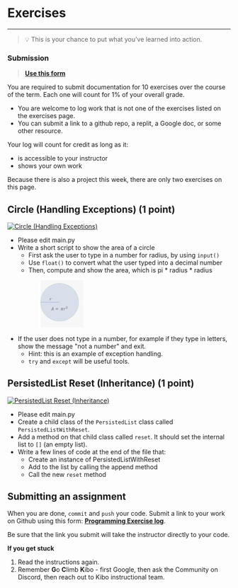 # Exercises

---

> 💡 This is your chance to put what you’ve learned into action.

### Submission

> **[Use this form](https://forms.gle/UbWLpo86JsWxrpNe9)**

You are required to submit documentation for 10 exercises over the
course of the term. Each one will count for 1%
of your overall grade.

* You are welcome to log work that is not one of the exercises listed on the 
exercises page.
* You can submit a link to a github repo, a replit, a Google doc, or some other 
resource.

Your log will count for credit as long as it:
- is accessible to your instructor
- shows your own work

Because there is also a project this week, there are only two exercises on this page.


## Circle (Handling Exceptions) (1 point)

<a href="https://classroom.github.com/a/qoLC72Lo" target="_blank"><img src="https://img.shields.io/static/v1?label=Open%20Project&message=Circle%20(Handling%20Exceptions)&color=blue" alt="Circle (Handling Exceptions)" /></a>
<!-- https://github.com/kibo-programming-2-jan-23/circle-handle-exceptions-exercise
 -->
 
* Please edit main.py
* Write a short script to show the area of a circle
    * First ask the user to type in a number for radius, by using `input()`
    * Use `float()` to convert what the user typed into a decimal number
    * Then, compute and show the area, which is pi * radius * radius

<img src="../../images/w3/circle.png" width="20%" height="20%"  style="border:none, border-width: 0, border: 0; box-shadow: 0px 0px; margin-left: 5em; " />

* If the user does not type in a number, for example if they type in letters, show the message "not a number" and exit.
    * Hint: this is an example of exception handling.
    * `try` and `except` will be useful tools.

## PersistedList Reset (Inheritance) (1 point)

<a href="https://classroom.github.com/a/OsrSI8Mu" target="_blank"><img src="https://img.shields.io/static/v1?label=Open%20Project&message=PersistedList%20Reset%20(Inheritance)&color=blue" alt="PersistedList Reset (Inheritance)" /></a>
<!-- https://github.com/kibo-programming-2-jan-23/persisted-list-reset-exercise -->

* Please edit main.py
* Create a child class of the `PersistedList` class called `PersistedListWithReset`.
* Add a method on that child class called `reset`. It should set the internal list to `[]` (an empty list).
* Write a few lines of code at the end of the file that:
  * Create an instance of PersistedListWithReset
  * Add to the list by calling the append method
  * Call the new `reset` method


## Submitting an assignment

When you are done, `commit` and `push` your code. Submit a link to your work on
Github using this form: **[Programming Exercise log](https://forms.gle/UbWLpo86JsWxrpNe9)**.

Be sure that the link you submit will take the instructor directly to your code.

<aside>

**If you get stuck**
1. Read the instructions again.
2. Remember **G**o **C**limb **K**ibo - first Google, then ask the Community on Discord, then reach out to Kibo instructional team.

</aside>

